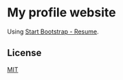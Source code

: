 # My profile website

Using [Start Bootstrap - Resume](https://github.com/startbootstrap/startbootstrap-resume).


## License
[MIT](https://choosealicense.com/licenses/mit/)